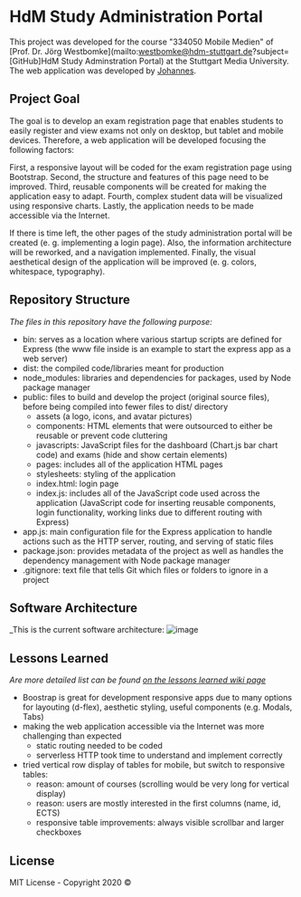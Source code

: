 # HdM Study Administration Portal

This project was developed for the course "334050 Mobile Medien" of [Prof. Dr. Jörg Westbomke](mailto:westbomke@hdm-stuttgart.de?subject=[GitHub]HdM Study Adminstration Portal) at the Stuttgart Media University. The web application was developed by [Johannes](https://github.com/johannesstroebele91).

## Project Goal
The goal is to develop an exam registration page that enables students to easily register and view exams not only on desktop, but tablet and mobile devices. Therefore, a web application will be developed focusing the following factors:

First, a responsive layout will be coded for the exam registration page using Bootstrap. Second, the structure and features of this page need to be improved. Third, reusable components will be created for making the application easy to adapt. Fourth, complex student data will be visualized using responsive charts. Lastly, the application needs to be made accessible via the Internet.

If there is time left, the other pages of the study administration portal will be created (e. g. implementing a login page). Also, the information architecture will be reworked, and a navigation implemented. Finally, the visual aesthetical design of the application will be improved (e. g. colors, whitespace, typography).

## Repository Structure
_The files in this repository have the following purpose:_

- bin: serves as a location where various startup scripts are defined for Express (the www file inside is an example to start the express app as a web server)
- dist: the compiled code/libraries meant for production
- node_modules: libraries and dependencies for packages, used by Node package manager
- public: files to build and develop the project (original source files), before being compiled into fewer files to dist/ directory
  - assets (a logo, icons, and avatar pictures) 
  - components: HTML elements that were outsourced to either be reusable or prevent code cluttering 
  - javascripts: JavaScript files for the dashboard (Chart.js bar chart code) and exams (hide and show certain elements)
  - pages: includes all of the application HTML pages
  - stylesheets: styling of the application
  - index.html: login page
  - index.js: includes all of the JavaScript code used across the application (JavaScript code for inserting reusable components, login functionality, working links due to different routing with Express)
- app.js: main configuration file for the Express application to handle actions such as the HTTP server, routing, and serving of static files
- package.json: provides metadata of the project as well as handles the dependency management with Node package manager
- .gitignore: text file that tells Git which files or folders to ignore in a project

## Software Architecture
_This is the current software architecture:
![image](https://user-images.githubusercontent.com/33202527/89467374-bcfc0580-d775-11ea-8760-4818ab4285f3.png)

## Lessons Learned
_Are more detailed list can be found [on the lessons learned wiki page](https://github.com/Fleet-Analytics-Dashboard/Application/wiki/Lessons-Learned)_

- Boostrap is great for development responsive apps due to many options for layouting (d-flex), aesthetic styling, useful components  (e.g. Modals, Tabs)
- making the web application accessible via the Internet was more challenging than expected
   - static routing needed to be coded
   - serverless HTTP took time to understand and implement correctly 
- tried vertical row display of tables for mobile, but switch to responsive tables:
   - reason: amount of courses (scrolling would be very long for vertical display) 
   - reason: users are mostly interested in the first columns (name, id, ECTS)
   - responsive table improvements: always visible scrollbar and larger checkboxes

## License

MIT License - Copyright 2020 ©
